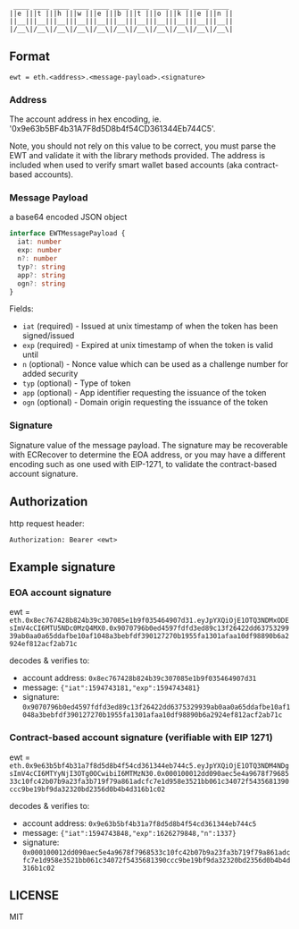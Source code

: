```
 ____ ____ ____ ____ ____ ____ ____ ____ ____ ____ ____ 
||e |||t |||h |||w |||e |||b |||t |||o |||k |||e |||n ||
||__|||__|||__|||__|||__|||__|||__|||__|||__|||__|||__||
|/__\|/__\|/__\|/__\|/__\|/__\|/__\|/__\|/__\|/__\|/__\|
```

## Format

`ewt = eth.<address>.<message-payload>.<signature>`


### Address

The account address in hex encoding, ie. '0x9e63b5BF4b31A7F8d5D8b4f54CD361344Eb744C5'.

Note, you should not rely on this value to be correct, you must parse the EWT and validate it
with the library methods provided. The address is included when used to verify smart wallet
based accounts (aka contract-based accounts).


### Message Payload

a base64 encoded JSON object

```typescript
interface EWTMessagePayload {
  iat: number
  exp: number
  n?: number
  typ?: string
  app?: string
  ogn?: string
}
```

Fields:

  * `iat` (required) - Issued at unix timestamp of when the token has been signed/issued
  * `exp` (required) - Expired at unix timestamp of when the token is valid until
  * `n` (optional) - Nonce value which can be used as a challenge number for added security
  * `typ` (optional) - Type of token
  * `app` (optional) - App identifier requesting the issuance of the token
  * `ogn` (optional) - Domain origin requesting the issuance of the token


### Signature

Signature value of the message payload. The signature may be recoverable with ECRecover to
determine the EOA address, or you may have a different encoding such as one used with EIP-1271,
to validate the contract-based account signature.


## Authorization

http request header:

`Authorization: Bearer <ewt>`


## Example signature

### EOA account signature

ewt = `eth.0x8ec767428b824b39c307085e1b9f035464907d31.eyJpYXQiOjE1OTQ3NDMxODEsImV4cCI6MTU5NDc0MzQ4MX0.0x9070796b0ed4597fdfd3ed89c13f26422dd6375329939ab0aa0a65ddafbe10af1048a3bebfdf390127270b1955fa1301afaa10df98890b6a2924ef812acf2ab71c`

decodes & verifies to:
  * account address: `0x8ec767428b824b39c307085e1b9f035464907d31`
  * message: `{"iat":1594743181,"exp":1594743481}`
  * signature: `0x9070796b0ed4597fdfd3ed89c13f26422dd6375329939ab0aa0a65ddafbe10af1048a3bebfdf390127270b1955fa1301afaa10df98890b6a2924ef812acf2ab71c`


### Contract-based account signature (verifiable with EIP 1271)

ewt = `eth.0x9e63b5bf4b31a7f8d5d8b4f54cd361344eb744c5.eyJpYXQiOjE1OTQ3NDM4NDgsImV4cCI6MTYyNjI3OTg0OCwibiI6MTMzN30.0x000100012dd090aec5e4a9678f7968533c10fc42b07b9a23fa3b719f79a861adcfc7e1d958e3521bb061c34072f5435681390ccc9be19bf9da32320bd2356d0b4b4d316b1c02`

decodes & verifies to:
  * account address: `0x9e63b5bf4b31a7f8d5d8b4f54cd361344eb744c5`
  * message: `{"iat":1594743848,"exp":1626279848,"n":1337}`
  * signature: `0x000100012dd090aec5e4a9678f7968533c10fc42b07b9a23fa3b719f79a861adcfc7e1d958e3521bb061c34072f5435681390ccc9be19bf9da32320bd2356d0b4b4d316b1c02`


## LICENSE

MIT
